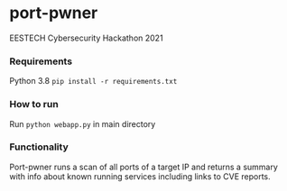 # port-pwner
EESTECH Cybersecurity Hackathon 2021

### Requirements
Python 3.8
`pip install -r requirements.txt`

### How to run
Run `python webapp.py` in main directory

### Functionality
Port-pwner runs a scan of all ports of a target IP and returns a summary with info about known running services including links to CVE reports.


